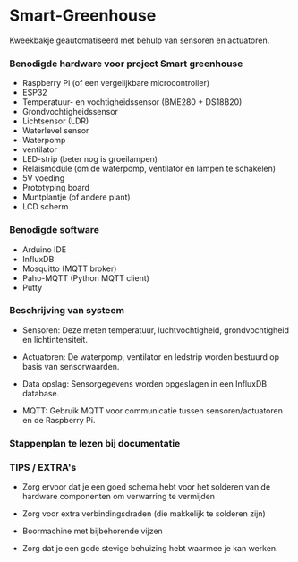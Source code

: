 # Smart-Greenhouse
Kweekbakje geautomatiseerd met behulp van sensoren en actuatoren.
### Benodigde hardware voor project Smart greenhouse 


-	Raspberry Pi (of een vergelijkbare microcontroller)
-	ESP32
-	Temperatuur- en vochtigheidssensor (BME280 + DS18B20)
-	Grondvochtigheidssensor
-	Lichtsensor (LDR)
-	Waterlevel sensor
-	Waterpomp
-	ventilator
-	LED-strip (beter nog is groeilampen)
-	Relaismodule (om de waterpomp, ventilator en lampen te schakelen)
-	5V voeding
-	Prototyping board
-	Muntplantje (of andere plant)
-	LCD scherm


### Benodigde software
-	Arduino IDE
-	InfluxDB
-	Mosquitto (MQTT broker)
-	Paho-MQTT (Python MQTT client)
-	Putty



### Beschrijving van systeem
-	Sensoren: 
Deze meten temperatuur, luchtvochtigheid, grondvochtigheid en lichtintensiteit.

-	Actuatoren:
De waterpomp, ventilator en ledstrip worden bestuurd op basis van sensorwaarden.

-	Data opslag: 
Sensorgegevens worden opgeslagen in een InfluxDB database.

-	MQTT: 
Gebruik MQTT voor communicatie tussen sensoren/actuatoren en de Raspberry Pi.

### Stappenplan te lezen bij documentatie


### TIPS / EXTRA's
-	Zorg ervoor dat je een goed schema hebt voor het solderen van de hardware componenten om verwarring te vermijden

-	Zorg voor extra verbindingsdraden (die makkelijk te solderen zijn)

-	Boormachine met bijbehorende vijzen

-	Zorg dat je een gode stevige behuizing hebt waarmee je kan werken. 


